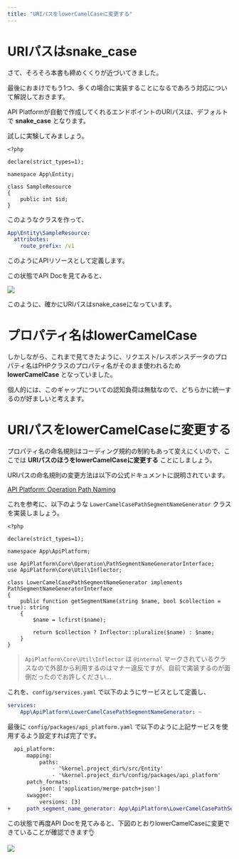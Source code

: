```yaml
---
title: "URIパスをlowerCamelCaseに変更する"
---
```


# URIパスはsnake_case

さて、そろそろ本書も締めくくりが近づいてきました。

最後におまけでもう1つ、多くの場合に実装することになるであろう対応について解説しておきます。

API Platformが自動で作成してくれるエンドポイントのURIパスは、デフォルトで **snake_case** となります。

試しに実験してみましょう。

```php:src/Entity/SampleResource.php
<?php

declare(strict_types=1);

namespace App\Entity;

class SampleResource
{
    public int $id;
}
```

このようなクラスを作って、

```yaml:config/packages/api_platform/SampleResource.yaml
App\Entity\SampleResource:
  attributes:
    route_prefix: /v1
```

このようにAPIリソースとして定義します。

この状態でAPI Docを見てみると、

![](https://storage.googleapis.com/zenn-user-upload/feca2ffccdd1-20220506.png)

このように、確かにURIパスはsnake_caseになっています。

# プロパティ名はlowerCamelCase

しかしながら、これまで見てきたように、リクエスト/レスポンスデータのプロパティ名はPHPクラスのプロパティ名がそのまま使われるため **lowerCamelCase** となっていました。

個人的には、このギャップについての認知負荷は無駄なので、どちらかに統一するのが好ましいと考えます。

# URIパスをlowerCamelCaseに変更する

プロパティ名の命名規則はコーディング規約の制約もあって変えにくいので、ここでは **URIパスのほうをlowerCamelCaseに変更する** ことにしましょう。

URIパスの命名規則の変更方法は以下の公式ドキュメントに説明されています。

[API Platform: Operation Path Naming](https://api-platform.com/docs/core/operation-path-naming/)

これを参考に、以下のような `LowerCamelCasePathSegmentNameGenerator` クラスを実装しましょう。

```php:src/ApiPlatform/LowerCamelCasePathSegmentNameGenerator.php
<?php

declare(strict_types=1);

namespace App\ApiPlatform;

use ApiPlatform\Core\Operation\PathSegmentNameGeneratorInterface;
use ApiPlatform\Core\Util\Inflector;

class LowerCamelCasePathSegmentNameGenerator implements PathSegmentNameGeneratorInterface
{
    public function getSegmentName(string $name, bool $collection = true): string
    {
        $name = lcfirst($name);

        return $collection ? Inflector::pluralize($name) : $name;
    }
}
```

> `ApiPlatform\Core\Util\Inflector` は `@internal` マークされているクラスなので外部から利用するのはマナー違反ですが、自前で実装するのが面倒だったのでお許しください…

これを、`config/services.yaml` で以下のようにサービスとして定義し、

```yaml
services:
    App\ApiPlatform\LowerCamelCasePathSegmentNameGenerator: ~
```

最後に `config/packages/api_platform.yaml` で以下のように上記サービスを使用するよう設定すれば完了です。

```diff
  api_platform:
      mapping:
          paths:
              - '%kernel.project_dir%/src/Entity'
              - '%kernel.project_dir%/config/packages/api_platform'
      patch_formats:
          json: ['application/merge-patch+json']
      swagger:
          versions: [3]
+     path_segment_name_generator: App\ApiPlatform\LowerCamelCasePathSegmentNameGenerator
```

この状態で再度API Docを見てみると、下図のとおりlowerCamelCaseに変更できていることが確認できます👌

![](https://storage.googleapis.com/zenn-user-upload/30db2b38d062-20220506.png)
